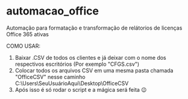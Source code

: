 # automacao_office
Automação para formatação e transformação de relátorios de licenças Office 365 ativas

COMO USAR:
1) Baixar .CSV de todos os clientes e já deixar com o nome dos respectivos escritórios (Por exemplo "CFGS.csv")
2) Colocar todos os arquivos CSV em uma mesma pasta chamada "OfficeCSV" nesse caminho C:\Users\SeuUsuárioAqui\Desktop\OfficeCSV
3) Após isso é só rodar o script e a mágica será feita 😉
